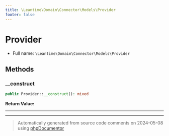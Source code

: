 ```yaml
---
title: \Leantime\Domain\Connector\Models\Provider
footer: false
---
```


# Provider





* Full name: `\Leantime\Domain\Connector\Models\Provider`



## Methods

### __construct



```php
public Provider::__construct(): mixed
```









**Return Value:**





---


---
> Automatically generated from source code comments on 2024-05-08 using [phpDocumentor](http://www.phpdoc.org/)
